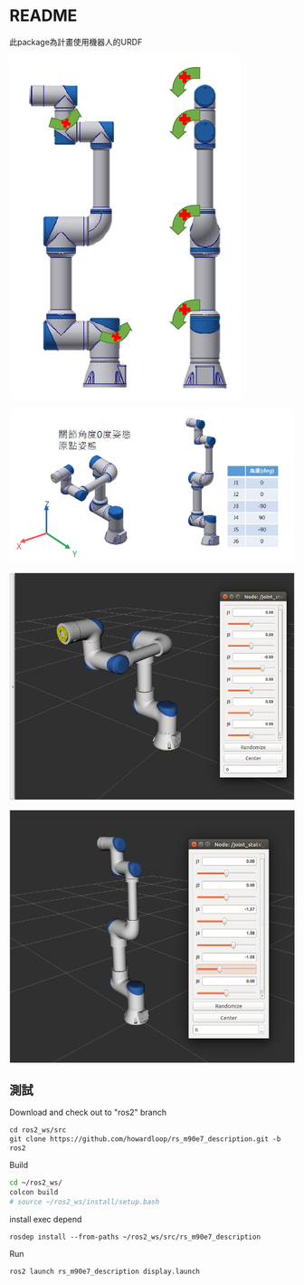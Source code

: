 # README

此package為計畫使用機器人的URDF

![image-20230420152911935](./pic/Readme/image-20230420152911935.png)



![image-20230420152831855](./pic/Readme/image-20230420152831855.png)

![image-20230517095316574](./pic/Readme/image-20230517095316574.png)

![image-20230517095701780](./pic/Readme/image-20230517095701780.png)





## 測試

Download and check out to "ros2" branch

```shell
cd ros2_ws/src
git clone https://github.com/howardloop/rs_m90e7_description.git -b ros2 
```

Build

```bash
cd ~/ros2_ws/
colcon build
# source ~/ros2_ws/install/setup.bash
```

install exec depend
```shell
rosdep install --from-paths ~/ros2_ws/src/rs_m90e7_description
```

Run
```shell
ros2 launch rs_m90e7_description display.launch
```


